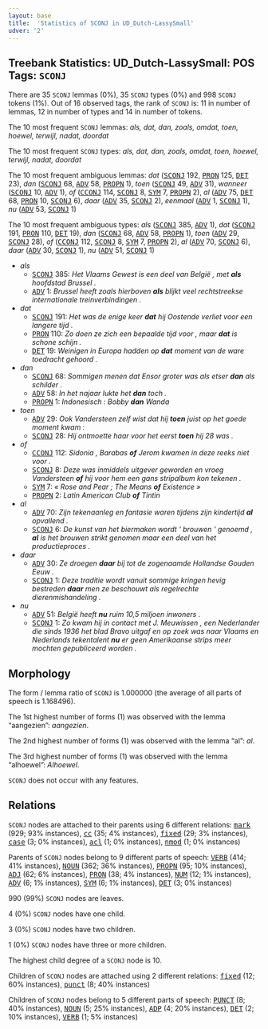 ```yaml
---
layout: base
title:  'Statistics of SCONJ in UD_Dutch-LassySmall'
udver: '2'
---
```


## Treebank Statistics: UD_Dutch-LassySmall: POS Tags: `SCONJ`

There are 35 `SCONJ` lemmas (0%), 35 `SCONJ` types (0%) and 998 `SCONJ` tokens (1%).
Out of 16 observed tags, the rank of `SCONJ` is: 11 in number of lemmas, 12 in number of types and 14 in number of tokens.

The 10 most frequent `SCONJ` lemmas: <em>als, dat, dan, zoals, omdat, toen, hoewel, terwijl, nadat, doordat</em>

The 10 most frequent `SCONJ` types:  <em>als, dat, dan, zoals, omdat, toen, hoewel, terwijl, nadat, doordat</em>

The 10 most frequent ambiguous lemmas: <em>dat</em> (<tt><a href="nl_lassysmall-pos-SCONJ.html">SCONJ</a></tt> 192, <tt><a href="nl_lassysmall-pos-PRON.html">PRON</a></tt> 125, <tt><a href="nl_lassysmall-pos-DET.html">DET</a></tt> 23), <em>dan</em> (<tt><a href="nl_lassysmall-pos-SCONJ.html">SCONJ</a></tt> 68, <tt><a href="nl_lassysmall-pos-ADV.html">ADV</a></tt> 58, <tt><a href="nl_lassysmall-pos-PROPN.html">PROPN</a></tt> 1), <em>toen</em> (<tt><a href="nl_lassysmall-pos-SCONJ.html">SCONJ</a></tt> 49, <tt><a href="nl_lassysmall-pos-ADV.html">ADV</a></tt> 31), <em>wanneer</em> (<tt><a href="nl_lassysmall-pos-SCONJ.html">SCONJ</a></tt> 10, <tt><a href="nl_lassysmall-pos-ADV.html">ADV</a></tt> 1), <em>of</em> (<tt><a href="nl_lassysmall-pos-CCONJ.html">CCONJ</a></tt> 114, <tt><a href="nl_lassysmall-pos-SCONJ.html">SCONJ</a></tt> 8, <tt><a href="nl_lassysmall-pos-SYM.html">SYM</a></tt> 7, <tt><a href="nl_lassysmall-pos-PROPN.html">PROPN</a></tt> 2), <em>al</em> (<tt><a href="nl_lassysmall-pos-ADV.html">ADV</a></tt> 75, <tt><a href="nl_lassysmall-pos-DET.html">DET</a></tt> 68, <tt><a href="nl_lassysmall-pos-PRON.html">PRON</a></tt> 10, <tt><a href="nl_lassysmall-pos-SCONJ.html">SCONJ</a></tt> 6), <em>daar</em> (<tt><a href="nl_lassysmall-pos-ADV.html">ADV</a></tt> 35, <tt><a href="nl_lassysmall-pos-SCONJ.html">SCONJ</a></tt> 2), <em>eenmaal</em> (<tt><a href="nl_lassysmall-pos-ADV.html">ADV</a></tt> 1, <tt><a href="nl_lassysmall-pos-SCONJ.html">SCONJ</a></tt> 1), <em>nu</em> (<tt><a href="nl_lassysmall-pos-ADV.html">ADV</a></tt> 53, <tt><a href="nl_lassysmall-pos-SCONJ.html">SCONJ</a></tt> 1)

The 10 most frequent ambiguous types:  <em>als</em> (<tt><a href="nl_lassysmall-pos-SCONJ.html">SCONJ</a></tt> 385, <tt><a href="nl_lassysmall-pos-ADV.html">ADV</a></tt> 1), <em>dat</em> (<tt><a href="nl_lassysmall-pos-SCONJ.html">SCONJ</a></tt> 191, <tt><a href="nl_lassysmall-pos-PRON.html">PRON</a></tt> 110, <tt><a href="nl_lassysmall-pos-DET.html">DET</a></tt> 19), <em>dan</em> (<tt><a href="nl_lassysmall-pos-SCONJ.html">SCONJ</a></tt> 68, <tt><a href="nl_lassysmall-pos-ADV.html">ADV</a></tt> 58, <tt><a href="nl_lassysmall-pos-PROPN.html">PROPN</a></tt> 1), <em>toen</em> (<tt><a href="nl_lassysmall-pos-ADV.html">ADV</a></tt> 29, <tt><a href="nl_lassysmall-pos-SCONJ.html">SCONJ</a></tt> 28), <em>of</em> (<tt><a href="nl_lassysmall-pos-CCONJ.html">CCONJ</a></tt> 112, <tt><a href="nl_lassysmall-pos-SCONJ.html">SCONJ</a></tt> 8, <tt><a href="nl_lassysmall-pos-SYM.html">SYM</a></tt> 7, <tt><a href="nl_lassysmall-pos-PROPN.html">PROPN</a></tt> 2), <em>al</em> (<tt><a href="nl_lassysmall-pos-ADV.html">ADV</a></tt> 70, <tt><a href="nl_lassysmall-pos-SCONJ.html">SCONJ</a></tt> 6), <em>daar</em> (<tt><a href="nl_lassysmall-pos-ADV.html">ADV</a></tt> 30, <tt><a href="nl_lassysmall-pos-SCONJ.html">SCONJ</a></tt> 1), <em>nu</em> (<tt><a href="nl_lassysmall-pos-ADV.html">ADV</a></tt> 51, <tt><a href="nl_lassysmall-pos-SCONJ.html">SCONJ</a></tt> 1)


* <em>als</em>
  * <tt><a href="nl_lassysmall-pos-SCONJ.html">SCONJ</a></tt> 385: <em>Het Vlaams Gewest is een deel van België , met <b>als</b> hoofdstad Brussel .</em>
  * <tt><a href="nl_lassysmall-pos-ADV.html">ADV</a></tt> 1: <em>Brussel heeft zoals hierboven <b>als</b> blijkt veel rechtstreekse internationale treinverbindingen .</em>
* <em>dat</em>
  * <tt><a href="nl_lassysmall-pos-SCONJ.html">SCONJ</a></tt> 191: <em>Het was de enige keer <b>dat</b> hij Oostende verliet voor een langere tijd .</em>
  * <tt><a href="nl_lassysmall-pos-PRON.html">PRON</a></tt> 110: <em>Zo doen ze zich een bepaalde tijd voor , maar <b>dat</b> is schone schijn .</em>
  * <tt><a href="nl_lassysmall-pos-DET.html">DET</a></tt> 19: <em>Weinigen in Europa hadden op <b>dat</b> moment van de ware toedracht gehoord .</em>
* <em>dan</em>
  * <tt><a href="nl_lassysmall-pos-SCONJ.html">SCONJ</a></tt> 68: <em>Sommigen menen dat Ensor groter was als etser <b>dan</b> als schilder .</em>
  * <tt><a href="nl_lassysmall-pos-ADV.html">ADV</a></tt> 58: <em>In het najaar lukte het <b>dan</b> toch .</em>
  * <tt><a href="nl_lassysmall-pos-PROPN.html">PROPN</a></tt> 1: <em>Indonesisch : Bobby <b>dan</b> Wanda</em>
* <em>toen</em>
  * <tt><a href="nl_lassysmall-pos-ADV.html">ADV</a></tt> 29: <em>Ook Vandersteen zelf wist dat hij <b>toen</b> juist op het goede moment kwam :</em>
  * <tt><a href="nl_lassysmall-pos-SCONJ.html">SCONJ</a></tt> 28: <em>Hij ontmoette haar voor het eerst <b>toen</b> hij 28 was .</em>
* <em>of</em>
  * <tt><a href="nl_lassysmall-pos-CCONJ.html">CCONJ</a></tt> 112: <em>Sidonia , Barabas <b>of</b> Jerom kwamen in deze reeks niet voor .</em>
  * <tt><a href="nl_lassysmall-pos-SCONJ.html">SCONJ</a></tt> 8: <em>Deze was inmiddels uitgever geworden en vroeg Vandersteen <b>of</b> hij voor hem een gans stripalbum kon tekenen .</em>
  * <tt><a href="nl_lassysmall-pos-SYM.html">SYM</a></tt> 7: <em>« Rose and Pear ; The Means <b>of</b> Existence »</em>
  * <tt><a href="nl_lassysmall-pos-PROPN.html">PROPN</a></tt> 2: <em>Latin American Club <b>of</b> Tintin</em>
* <em>al</em>
  * <tt><a href="nl_lassysmall-pos-ADV.html">ADV</a></tt> 70: <em>Zijn tekenaanleg en fantasie waren tijdens zijn kindertijd <b>al</b> opvallend .</em>
  * <tt><a href="nl_lassysmall-pos-SCONJ.html">SCONJ</a></tt> 6: <em>De kunst van het biermaken wordt ' brouwen ' genoemd , <b>al</b> is het brouwen strikt genomen maar een deel van het productieproces .</em>
* <em>daar</em>
  * <tt><a href="nl_lassysmall-pos-ADV.html">ADV</a></tt> 30: <em>Ze droegen <b>daar</b> bij tot de zogenaamde Hollandse Gouden Eeuw .</em>
  * <tt><a href="nl_lassysmall-pos-SCONJ.html">SCONJ</a></tt> 1: <em>Deze traditie wordt vanuit sommige kringen hevig bestreden <b>daar</b> men ze beschouwt als regelrechte dierenmishandeling .</em>
* <em>nu</em>
  * <tt><a href="nl_lassysmall-pos-ADV.html">ADV</a></tt> 51: <em>België heeft <b>nu</b> ruim 10,5 miljoen inwoners .</em>
  * <tt><a href="nl_lassysmall-pos-SCONJ.html">SCONJ</a></tt> 1: <em>Zo kwam hij in contact met J. Meuwissen , een Nederlander die sinds 1936 het blad Bravo uitgaf en op zoek was naar Vlaams en Nederlands tekentalent <b>nu</b> er geen Amerikaanse strips meer mochten gepubliceerd worden .</em>

## Morphology

The form / lemma ratio of `SCONJ` is 1.000000 (the average of all parts of speech is 1.168496).

The 1st highest number of forms (1) was observed with the lemma “aangezien”: <em>aangezien</em>.

The 2nd highest number of forms (1) was observed with the lemma “al”: <em>al</em>.

The 3rd highest number of forms (1) was observed with the lemma “alhoewel”: <em>Alhoewel</em>.

`SCONJ` does not occur with any features.


## Relations

`SCONJ` nodes are attached to their parents using 6 different relations: <tt><a href="nl_lassysmall-dep-mark.html">mark</a></tt> (929; 93% instances), <tt><a href="nl_lassysmall-dep-cc.html">cc</a></tt> (35; 4% instances), <tt><a href="nl_lassysmall-dep-fixed.html">fixed</a></tt> (29; 3% instances), <tt><a href="nl_lassysmall-dep-case.html">case</a></tt> (3; 0% instances), <tt><a href="nl_lassysmall-dep-acl.html">acl</a></tt> (1; 0% instances), <tt><a href="nl_lassysmall-dep-nmod.html">nmod</a></tt> (1; 0% instances)

Parents of `SCONJ` nodes belong to 9 different parts of speech: <tt><a href="nl_lassysmall-pos-VERB.html">VERB</a></tt> (414; 41% instances), <tt><a href="nl_lassysmall-pos-NOUN.html">NOUN</a></tt> (362; 36% instances), <tt><a href="nl_lassysmall-pos-PROPN.html">PROPN</a></tt> (95; 10% instances), <tt><a href="nl_lassysmall-pos-ADJ.html">ADJ</a></tt> (62; 6% instances), <tt><a href="nl_lassysmall-pos-PRON.html">PRON</a></tt> (38; 4% instances), <tt><a href="nl_lassysmall-pos-NUM.html">NUM</a></tt> (12; 1% instances), <tt><a href="nl_lassysmall-pos-ADV.html">ADV</a></tt> (6; 1% instances), <tt><a href="nl_lassysmall-pos-SYM.html">SYM</a></tt> (6; 1% instances), <tt><a href="nl_lassysmall-pos-DET.html">DET</a></tt> (3; 0% instances)

990 (99%) `SCONJ` nodes are leaves.

4 (0%) `SCONJ` nodes have one child.

3 (0%) `SCONJ` nodes have two children.

1 (0%) `SCONJ` nodes have three or more children.

The highest child degree of a `SCONJ` node is 10.

Children of `SCONJ` nodes are attached using 2 different relations: <tt><a href="nl_lassysmall-dep-fixed.html">fixed</a></tt> (12; 60% instances), <tt><a href="nl_lassysmall-dep-punct.html">punct</a></tt> (8; 40% instances)

Children of `SCONJ` nodes belong to 5 different parts of speech: <tt><a href="nl_lassysmall-pos-PUNCT.html">PUNCT</a></tt> (8; 40% instances), <tt><a href="nl_lassysmall-pos-NOUN.html">NOUN</a></tt> (5; 25% instances), <tt><a href="nl_lassysmall-pos-ADP.html">ADP</a></tt> (4; 20% instances), <tt><a href="nl_lassysmall-pos-DET.html">DET</a></tt> (2; 10% instances), <tt><a href="nl_lassysmall-pos-VERB.html">VERB</a></tt> (1; 5% instances)

